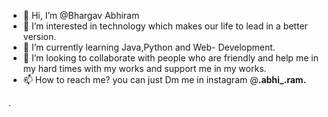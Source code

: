 - 👋 Hi, I’m @Bhargav Abhiram
- 👀 I’m interested in technology which makes our life to lead in a better version.
- 🌱 I’m currently learning Java,Python and Web- Development.
- 💞️ I’m looking to collaborate with people who are friendly and help me in my hard times with my works and support me in my works.
- 📫 How to reach me? you can just Dm me in  instagram @__.abhi_.ram.__

<!---
abhi-beginner/abhi-beginner is a ✨ special ✨ repository because its `README.md` (this file) appears on your GitHub profile.
You can click the Preview link to take a look at your changes.
--->

. 
